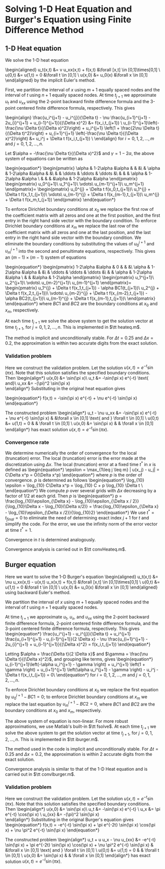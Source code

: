 Solving 1-D Heat Equation and Burger's Equation using Finite Difference Method
===================

## 1-D Heat equation
We solve the 1-D heat equation

\begin{aligned}
u_t(x,t) &= v u_xx(x,t) + f(x,t) &\forall [x,t] \in [0,1]\times[0,1] \\
 u(0,t) &= u(1,t) = 0 &\forall t \in [0,1] \\
u(x,0) &= u_0(x)  &\forall x \in [0,1]
\end{aligned}
by the implicit Euler's method.

First, we partition the interval of $x$ using $m+1$ equally spaced nodes and the interval of $t$ using $n+1$ equally spaced nodes. At time $t_{j+1}$ we approximate $u_t$ and $u_{xx}$ using the 2-point backward finite difference formula and the 3-point centered finite difference formula, respectively. This gives

\begin{align}
\frac{u_i^{j+1} - u_i^{j}}{\Delta t} - \nu \frac{u_{i+1}^{j+1} - 2u_{i}^{j+1} + u_{i-1}^{j+1}}{(\Delta x)^2} &= f(x_i,t_{j+1}) \\
u_{i-1}^{j+1}\left(-\frac{\nu \Delta t}{(\Delta x)^2}\right) + u_i^{j+1} \left(1 + \frac{2\nu \Delta t}{(\Delta t)^2}\right) + u_{i+1}^{j+1} \left(-\frac{\nu \Delta t}{(\Delta x)^2}\right) &= u_i^j + \Delta t f(x_i,t_{j+1}) \\
\end{align}
for $i = 0,1,2,...,m$ and $j = 0,1,2,...,n$.

Let $\alpha = -\frac{\nu \Delta t}{(\Delta x)^2}$ and $\gamma = 1 - 2\alpha$, the above system of equations can be written as

\begin{equation*}
  \begin{pmatrix}
    \alpha & 1-2\alpha &\alpha     &     &     &\\
        &  \alpha & 1-2\alpha &\alpha     &     &\\
        &   & \ddots & \ddots &    \ddots &\\
        &     &      & \alpha & 1-2\alpha &\alpha  \\
        &     &      &     &\alpha & 1-2\alpha &\alpha
  \end{pmatrix}
  \begin{pmatrix}
    u_0^{j+1}\\
    u_1^{j+1}\\
    \vdots\\
     u_{m-1}^{j+1}\\
     u_m^{j+1}
  \end{pmatrix}=
  \begin{pmatrix}
     u_0^{j} + \Delta t f(x_0,t_{j+1})\\
    u_1^{j} + \Delta t f(x_1,t_{j+1})\\
    \vdots\\
     u_{m-1}^{j} + \Delta t f(x_{m-1},t_{j+1})\\
     u_m^{j} + \Delta t f(x_m,t_{j+1})
  \end{pmatrix}
\end{equation*}

To enforce Dirichlet boundary conditions at $x_0$ we replace the first row of the coefficient matrix with all zeros and one at the first position, and the first entry in the right hand side vector with the boundary condition. To enforce Dirichlet boundary conditions at $x_m$ we replace the last row of the coefficient matrix with all zeros and one at the last position, and the last entry in the right hand side vector with the boundary condition. We eliminate the boundary conditions by substituting the values of $u_0^{j+1}$ and $u_m^{j+1}$ into the second and penultimate equations, respectively. This gives an $(m-1) \times (m-1)$ system of equations

\begin{equation*}
  \begin{pmatrix}
    1-2\alpha &\alpha     & 0 &    &     &\\
     \alpha & 1-2\alpha &\alpha     &     &\\
         & \ddots & \ddots &    \ddots &\\
             &      & \alpha & 1-2\alpha &\alpha  \\
             &      &     &\alpha & 1-2\alpha
  \end{pmatrix}
  \begin{pmatrix}
    u_1^{j+1}\\
    u_2^{j+1}\\
    \vdots\\
     u_{m-2}^{j+1}\\
     u_{m-1}^{j+1}
  \end{pmatrix}=
  \begin{pmatrix}
    u_1^{j} + \Delta t f(x_1,t_{j+1}) - \alpha BC1(t_{j+1})\\
    u_2^{j} + \Delta t f(x_2,t_{j+1})\\
    \vdots\\
     u_{m-2}^{j} + \Delta t f(x_{m-2},t_{j+1})  - \alpha BC2(t_{j+1})\\
     u_{m-1}^{j} + \Delta t f(x_{m-1},t_{j+1})\\
  \end{pmatrix}
\end{equation*}
where $BC1$ and $BC2$ are the boundary conditions at $x_0$ and $x_m$, respectively.

At each time $t_{j+1}$ we solve the above system to get the solution vector at time $t_{j+1}$, for $j = 0,1,2,...,n$. This is implemented in $\tt heateq.m$.

The method is implicit and unconditionally stable. For $\Delta t = 0.25$ and $\Delta x = 0.2$, the approximation is within two accurate digits from the exact solution.

### Validation problem
Here we construct the validation problem. Let the solution $u(x,t) = e^{-t} \sin(\pi x)$. Note that this solution satisfies the specified boundary conditions. Then
\begin{align*}
u(x,0) &= \sin(\pi x)\\
u_t &= -\sin(\pi x) e^{-t} \text{  and}\\
u_xx &= -(\pi)^2 \sin(\pi x) \
\end{align*}
Substituting in the original heat equation gives

\begin{equation*}
f(x,t) = -\sin(\pi x) e^{-t} + \nu e^{-t} \sin(\pi x)
\end{equation*}

The constructed problem
\begin{align*}
u_t - \nu u_xx &= -\sin(\pi x) e^{-t} + \nu e^{-t} \sin(\pi x) &   &\forall x \in [0,1] \text{ and } \forall t \in [0,1] \\
u(0,t) &= u(1,t) = 0 &   & \forall t \in [0,1] \\
u(x,0) &= \sin(\pi x)  &   & \forall x \in [0,1]
\end{align*}
has exact solution $u(x,t) = e^{-t} \sin(\pi x)$.

### Convergence rate
We determine numerically the order of convergence for the local (truncation) error. The local (truncation) error is the error made at the discretization using $\Delta x$. The local (truncation) error at a fixed time $t^*$ in $x$ is defined as
\begin{equation*}
\epsilon = \max_{1\leq j \leq m} | u(x_j) - u_j| = C\Delta x^p = O(\Delta x^p)
\end{equation*}
where $p$ is the order of convergence. $p$ is determined as follows
\begin{equation*}
\log_{10} \epsilon = \log_{10} C\Delta x^p = \log_{10} C + p \log_{10} \Delta t \\
\end{equation*}
We compute $p$ over several grids with $\Delta x$ decreasing by a factor of $1/2$ at each grid. Then $p$ is
\begin{equation*}
p = \frac{log_{10}\epsilon_{\Delta x} -  \log_{10}\epsilon_{\Delta x / 2}}{\log_{10}\Delta x - \log_{10}(\Delta x/2)} = \frac{log_{10}\epsilon_{\Delta x} - \log_{10}\epsilon_{\Delta x /2}}{\log_{10}2}
\end{equation*}
We use $t^* = t_{final} = 0$ to eliminate the need of determining exact index $j+1$ for $t$ and simplify the code. For the error, we use the infinity norm of the error vector at time $t^* = 1$.

Convergence in $t$ is determined analogously.  

Convergence analysis is carried out in $\tt convHeateq.m$.

## Burger equation
Here we want to solve the 1-D Burger's equation
\begin{aligned}
u_t(x,t) &= \nu u_xx(x,t) - u(x,t)  u_x(x,t) + f(x,t) &\forall [x,t] \in [0,1]\times[0,1] \\
u(0,t) &= u(1,t) = 0 &\forall t \in [0,1] \\
u(x,0) &= u_0(x)  &\forall x \in [0,1]
\end{aligned}
using backward Euler's method.

We partition the interval of $x$ using $m+1$ equally spaced nodes and the interval of $t$ using $n+1$ equally spaced nodes.

At time $t_{j+1}$ we approximate $u_t$, $u_x$, and $u_{xx}$ using the 2-point backward finite difference formula, 2-point centered finite difference formula, and the 3-point centered finite difference formula, respectively. This gives
\begin{equation*}
\frac{u_i^{j+1} - u_i^{j}}{\Delta t} + u_i^{j+1} \frac{u_{i+1}^{j+1} - u_{i-1}^{j+1}}{2 \Delta x} - \nu \frac{u_{i+1}^{j+1} - 2u_{i}^{j+1} + u_{i-1}^{j+1}}{(\Delta x)^2} = f(x_i,t_{j+1})
\end{equation*}

Letting $\alpha = \frac{\Delta t}{2 \Delta x}$ and $\gamma = \frac{\nu \Delta t}{(\Delta x)^2}$, and grouping like terms, gives
\begin{equation*}
u_{i-1}^{j+1}\left(-\alpha u_i^{j+1} - \gamma \right) + u_i^{j+1} \left(1 + \gamma \right) + u_{i+1}^{j+1} \left(\alpha u_i^{j+1} - \gamma \right) - u_i^j - \Delta t f(x_i,t_{j+1}) = 0\\
\end{equation*}
for $i = 0,1,2,...,m$ and $j = 0,1,2,...,n$.


To enforce Dirichlet boundary conditions at $x_0$ we replace the first equation by $u_0^{j+1} - BC1 = 0$; to enforce Dirichlet boundary conditions at $x_m$ we replace the last equation by $u_m^{j+1} - BC2 = 0$, where $BC1$ and $BC2$ are the boundary conditions at $x_0$ and $x_m$, respectively.

The above system of equation is non-linear. For more robust approximations, we use Matlab's built-in $\tt fsolve$. At each time $t_{j+1}$ we solve the above system to get the solution vector at time $t_{j+1}$, for $j = 0,1,2,...,n$. This is implemented in $\tt iburger.m$.

The method used in the code is implicit and unconditionally stable. For $\Delta t = 0.25$ and $\Delta x = 0.2$, the approximation is within 2 accurate digits from the exact solution.

Convergence analysis is similar to that of the 1-D Heat equation and is carried out in $\tt convIburger.m$.

### Validation problem
Here we construct the validation problem. Let the solution $u(x,t) = e^{-t} \sin(\pi x)$. Note that this solution satisfies the specified boundary conditions. Then
\begin{align*}
u(x,0) &= \sin(\pi x)\\
u_t &= -\sin(\pi x) e^{-t} \\
u_x &= \pi e^{-t} \cos(\pi x) \\
u_{xx} &= -(\pi)^2 \sin(\pi x) \
\end{align*}
Substituting in the original Burger's equation gives
\begin{equation*}
f(x,t) = -e^{-t} \sin(\pi x) + \pi e^{-2t} \sin(\pi x) \cos(\pi x) + \nu \pi^2 e^{-t} \sin(\pi x) \end{equation*}

The constructed problem
\begin{align*}
u_t + u u_x - \nu u_{xx} &= -e^{-t} \sin(\pi x) + \pi e^{-2t} \sin(\pi x) \cos(\pi x) + \nu \pi^2 e^{-t} \sin(\pi x) &   &\forall x \in [0,1] \text{ and }  \forall t \in [0,1] \\
u(0,t) &= u(1,t) = 0 &   & \forall t \in [0,1] \\
u(x,0) &= \sin(\pi x)  &   & \forall x \in [0,1]
\end{align*}
has exact solution $u(x,t) = e^{-t} \sin(\pi x)$.
